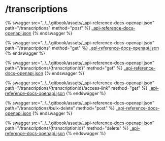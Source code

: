 # /transcriptions

{% swagger src="../../.gitbook/assets/_api-reference-docs-openapi.json" path="/transcriptions" method="post" %}
[_api-reference-docs-openapi.json](../../.gitbook/assets/_api-reference-docs-openapi.json)
{% endswagger %}

{% swagger src="../../.gitbook/assets/_api-reference-docs-openapi.json" path="/transcriptions" method="get" %}
[_api-reference-docs-openapi.json](../../.gitbook/assets/_api-reference-docs-openapi.json)
{% endswagger %}

{% swagger src="../../.gitbook/assets/_api-reference-docs-openapi.json" path="/transcriptions/{transcriptionId}" method="get" %}
[_api-reference-docs-openapi.json](../../.gitbook/assets/_api-reference-docs-openapi.json)
{% endswagger %}

{% swagger src="../../.gitbook/assets/_api-reference-docs-openapi.json" path="/transcriptions/{transcriptionId}/access-link" method="get" %}
[_api-reference-docs-openapi.json](../../.gitbook/assets/_api-reference-docs-openapi.json)
{% endswagger %}

{% swagger src="../../.gitbook/assets/_api-reference-docs-openapi.json" path="/transcriptions/bulk-delete" method="post" %}
[_api-reference-docs-openapi.json](../../.gitbook/assets/_api-reference-docs-openapi.json)
{% endswagger %}

{% swagger src="../../.gitbook/assets/_api-reference-docs-openapi.json" path="/transcriptions/{transcriptionId}" method="delete" %}
[_api-reference-docs-openapi.json](../../.gitbook/assets/_api-reference-docs-openapi.json)
{% endswagger %}

